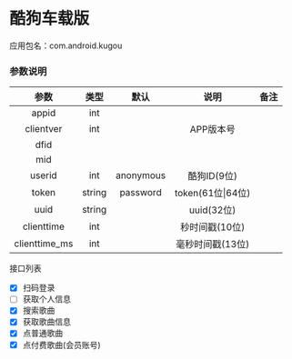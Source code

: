 # 酷狗车载版
应用包名：com.android.kugou

### 参数说明

| 参数 | 类型 | 默认 | 说明 | 备注 |
| :---: | :---: | :---: | :---: | :---: |
| appid | int |
| clientver | int |  | APP版本号 |
| dfid |
| mid |
| userid | int | anonymous | 酷狗ID(9位) |
| token | string | password | token(61位\|64位) |
| uuid | string | | uuid(32位) |
| clienttime | int | | 秒时间戳(10位) |
| clienttime_ms | int | | 毫秒时间戳(13位) |

<summary>接口列表</summary>

- [x] 扫码登录
- [ ] 获取个人信息
- [x] 搜索歌曲
- [x] 获取歌曲信息
- [x] 点普通歌曲
- [x] 点付费歌曲(会员账号)
